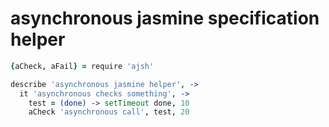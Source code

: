 # asynchronous jasmine specification helper


```coffeescript
{aCheck, aFail} = require 'ajsh'

describe 'asynchronous jasmine helper', ->
  it 'asynchronous checks something', ->
    test = (done) -> setTimeout done, 10
    aCheck 'asynchronous call', test, 20
```
